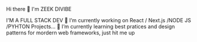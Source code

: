 Hi there 👋
I'm ZEEK DIVIBE 

I'M A FULL STACK DEV
🔭 I’m currently working on React / Next.js /NODE JS /PYHTON Projects...
🌱 I’m currently learning best pratices and design patterns for mordern web frameworks, just hit me up


<!---
Zeekdivine/Zeekdivine is a ✨ special ✨ repository because its `README.md` (this file) appears on your GitHub profile.
You can click the Preview link to take a look at your changes.
--->
